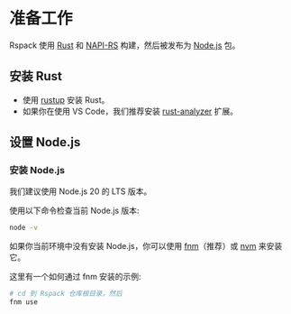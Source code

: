 # 准备工作

Rspack 使用 [Rust](https://rust-lang.org/) 和 [NAPI-RS](https://napi.rs/) 构建，然后被发布为 [Node.js](https://nodejs.org/) 包。

## 安装 Rust

- 使用 [rustup](https://rustup.rs/) 安装 Rust。
- 如果你在使用 VS Code，我们推荐安装 [rust-analyzer](https://marketplace.visualstudio.com/items?itemName=rust-lang.rust-analyzer) 扩展。

## 设置 Node.js

### 安装 Node.js

我们建议使用 Node.js 20 的 LTS 版本。

使用以下命令检查当前 Node.js 版本:

```bash
node -v
```

如果你当前环境中没有安装 Node.js，你可以使用 [fnm](https://github.com/Schniz/fnm)（推荐）或 [nvm](https://github.com/nvm-sh/nvm) 来安装它。

这里有一个如何通过 fnm 安装的示例:

```bash
# cd 到 Rspack 仓库根目录，然后
fnm use
```
